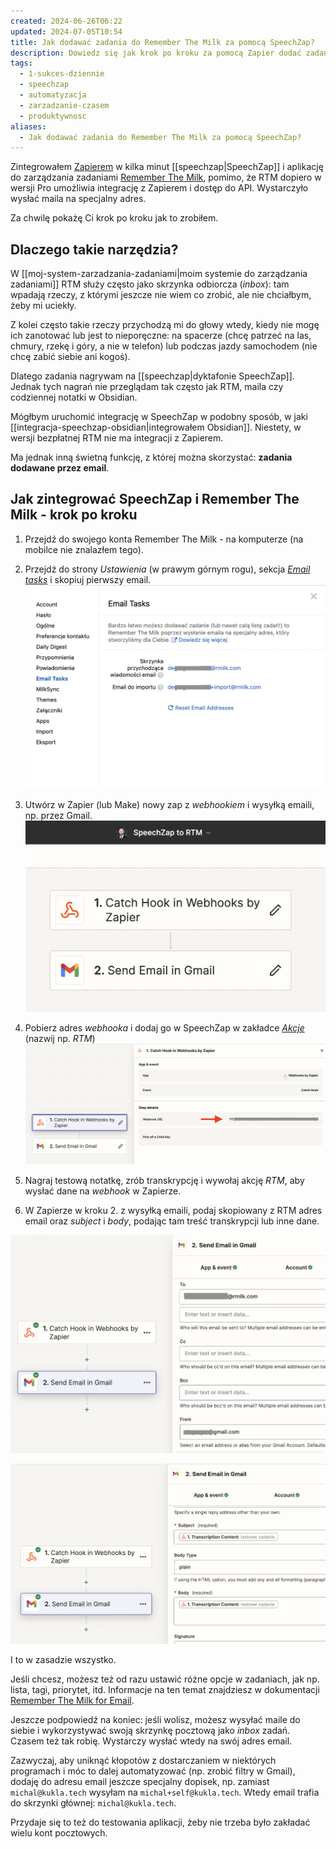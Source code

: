 ```yaml
---
created: 2024-06-26T06:22
updated: 2024-07-05T10:54
title: Jak dodawać zadania do Remember The Milk za pomocą SpeechZap?
description: Dowiedz się jak krok po kroku za pomocą Zapier dodać zadania nagrane dyktafonem SpeechZap do aplikacji do zarządzania zadaniami Remember The Milk.
tags:
  - 1-sukces-dziennie
  - speechzap
  - automatyzacja
  - zarzadzanie-czasem
  - produktywnosc
aliases:
  - Jak dodawać zadania do Remember The Milk za pomocą SpeechZap?
---
```


Zintegrowałem [Zapierem](https://zapier.com/) w kilka minut [[speechzap|SpeechZap]] i aplikację do zarządzania zadaniami [Remember The Milk](https://www.rememberthemilk.com/), pomimo, że RTM dopiero w wersji Pro umożliwia integrację z Zapierem i dostęp do API. Wystarczyło wysłać maila na specjalny adres.

Za chwilę pokażę Ci krok po kroku jak to zrobiłem.
## Dlaczego takie narzędzia?

W [[moj-system-zarzadzania-zadaniami|moim systemie do zarządzania zadaniami]] RTM służy często jako skrzynka odbiorcza (*inbox*): tam wpadają rzeczy, z którymi jeszcze nie wiem co zrobić, ale nie chciałbym, żeby mi uciekły.

Z kolei często takie rzeczy przychodzą mi do głowy wtedy, kiedy nie mogę ich zanotować lub jest to nieporęczne: na spacerze (chcę patrzeć na las, chmury, rzekę i góry, a nie w telefon) lub podczas jazdy samochodem (nie chcę zabić siebie ani kogoś).

Dlatego zadania nagrywam na [[speechzap|dyktafonie SpeechZap]]. Jednak tych nagrań nie przeglądam tak często jak RTM, maila czy codziennej notatki w Obsidian.

Mógłbym uruchomić integrację w SpeechZap w podobny sposób, w jaki [[integracja-speechzap-obsidian|integrowałem Obsidian]]. Niestety, w wersji bezpłatnej RTM nie ma integracji z Zapierem.

Ma jednak inną świetną funkcję, z której można skorzystać: **zadania dodawane przez email**.

## Jak zintegrować SpeechZap i Remember The Milk - krok po kroku

1. Przejdź do swojego konta Remember The Milk - na komputerze (na mobilce nie znalazłem tego).

2. Przejdź do strony *Ustawienia* (w prawym górnym rogu), sekcja *[Email tasks](https://www.rememberthemilk.com/app/#settings/email)* i skopiuj pierwszy email.
![Remember The Milk - adres do wysyłki zadań przez email](./remember-the-milk-adres-do-wysy-ki-zada-przez-email.png)

3. Utwórz w Zapier (lub Make) nowy zap z *webhookiem* i wysyłką emaili, np. przez Gmail.
![Integracja SpeechZap i Remember The Milk - konfiguracja Zapier](./integracja-speechzap-i-remember-the-milk-konfiguracja-zapier.png)

4. Pobierz adres *webhooka* i dodaj go w SpeechZap w zakładce *[Akcje](https://app.speechzap.com/webhook-actions)* (nazwij np. *RTM*)
![Integracja SpeechZap i Remember The Milk - pobierz adres webhooka](./integracja-speechzap-i-remember-the-milk-pobierz-adres-webhooka.png)

5. Nagraj testową notatkę, zrób transkrypcję i wywołaj akcję *RTM*, aby wysłać dane na *webhook* w Zapierze.

6. W Zapierze w kroku 2. z wysyłką emaili, podaj skopiowany z RTM adres email oraz *subject* i *body*, podając tam treść transkrypcji lub inne dane.

![Integracja SpeechZap i Remember The Milk - wysyłka emaila krok 1](./integracja-speechzap-i-remember-the-milk-wysy-ka-emaila-krok-1.png)

![Integracja SpeechZap i Remember The Milk - wysyłka email krok 2](./integracja-speechzap-i-remember-the-milk-wysy-ka-emaila-krok-2.png)


I to w zasadzie wszystko. 

Jeśli chcesz, możesz też od razu ustawić różne opcje w zadaniach, jak np. lista, tagi, priorytet, itd. Informacje na ten temat znajdziesz w dokumentacji [Remember The Milk for Email](https://www.rememberthemilk.com/services/email/).

Jeszcze podpowiedź na koniec: jeśli wolisz, możesz wysyłać maile do siebie i wykorzystywać swoją skrzynkę pocztową jako *inbox* zadań. Czasem też tak robię. Wystarczy wysłać wtedy na swój adres email.

Zazwyczaj, aby uniknąć kłopotów z dostarczaniem w niektórych programach i móc to dalej automatyzować (np. zrobić filtry w Gmail), dodaję do adresu email jeszcze specjalny dopisek, np. zamiast `michal@kukla.tech` wysyłam na `michal+self@kukla.tech`. Wtedy email trafia do skrzynki głównej: `michal@kukla.tech`.

Przydaje się to też do testowania aplikacji, żeby nie trzeba było zakładać wielu kont pocztowych.
